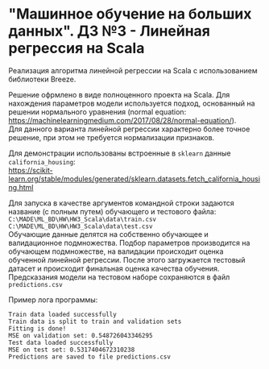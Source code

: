 # "Машинное обучение на больших данных". ДЗ №3 - Линейная регрессия на Scala  

Реализация алгоритма линейной регрессии на Scala с использованием библиотеки Breeze.  

Решение офрмлено в виде полноценного проекта на Scala. Для нахождения параметров модели используется подход,
основанный на решении нормального уравнения (normal equation:  https://machinelearningmedium.com/2017/08/28/normal-equation/).   
Для данного варианта линейной регрессии характерно более точное решение, при этом не требуется нормализации признаков.   

Для демонстрации использованы встроенные в `sklearn` данные `california_housing`:  
https://scikit-learn.org/stable/modules/generated/sklearn.datasets.fetch_california_housing.html  

Для запуска в качестве аргументов командной строки задаются название (с полным путем) обучающего и тестового файла:  
`C:\MADE\ML_BD\HW\HW3_Scala\data\train.csv C:\MADE\ML_BD\HW\HW3_Scala\data\test.csv`  
Обучающие данные делятся на собственно обучающее и валидационное подмножества. Подбор параметров производится на обучающем подмножестве, 
на валидации происходит оценка обученной линейной регрессии. После этого загружается тестовый датасет и происходит 
финальная оценка качества обучения. Предсказания модели на тестовом наборе сохраняются в файл `predictions.csv`


Пример лога программы:  
```
Train data loaded successfully
Train data is split to train and validation sets
Fitting is done!
MSE on validation set: 0.548726043346295
Test data loaded successfully
MSE on test set: 0.5317404672310238
Predictions are saved to file predictions.csv
```
